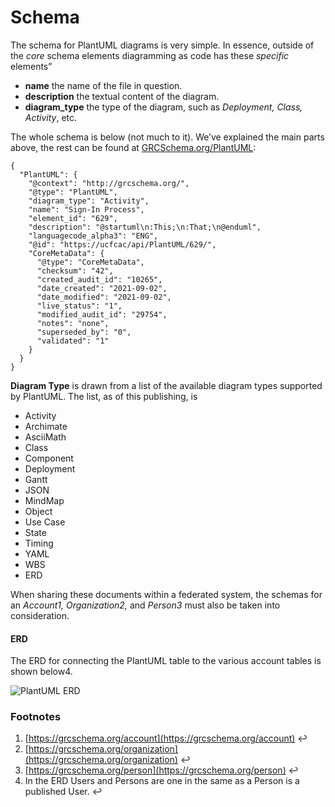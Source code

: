 # Schema



The schema for PlantUML diagrams is very simple. In essence, outside of the _core_ schema elements diagramming as code has these _specific_ elements”

* **name** the name of the file in question.
* **description** the textual content of the diagram.
* **diagram\_type** the type of the diagram, such as _Deployment, Class, Activity_, etc.

The whole schema is below (not much to it). We’ve explained the main parts above, the rest can be found at [GRCSchema.org/PlantUML](https://grcschema.org/PlantUML):

```
{
  "PlantUML": {
    "@context": "http://grcschema.org/",
    "@type": "PlantUML",
    "diagram_type": "Activity",
    "name": "Sign-In Process",
    "element_id": "629",
    "description": "@startuml\n:This;\n:That;\n@enduml",
    "languagecode_alpha3": "ENG",
    "@id": "https://ucfcac/api/PlantUML/629/",
    "CoreMetaData": {
      "@type": "CoreMetaData",
      "checksum": "42",
      "created_audit_id": "10265",
      "date_created": "2021-09-02",
      "date_modified": "2021-09-02",
      "live_status": "1",
      "modified_audit_id": "29754",
      "notes": "none",
      "superseded_by": "0",
      "validated": "1"
    }
  }
}
```

**Diagram Type** is drawn from a list of the available diagram types supported by PlantUML. The list, as of this publishing, is

* Activity
* Archimate
* AsciiMath
* Class
* Component
* Deployment
* Gantt
* JSON
* MindMap
* Object
* Use Case
* State
* Timing
* YAML
* WBS
* ERD

When sharing these documents within a federated system, the schemas for an _Account1, Organization2,_ and _Person3_ must also be taken into consideration.

#### ERD

The ERD for connecting the PlantUML table to the various account tables is shown below4.

![PlantUML ERD](https://www.complianceascode.net/wp-content/uploads/2021/10/PlantUML-ERD.png)

### Footnotes

1. [https://grcschema.org/account](https://grcschema.org/account) ↩︎
2. [https://grcschema.org/organization](https://grcschema.org/organization) ↩︎
3. [https://grcschema.org/person](https://grcschema.org/person) ↩︎
4. In the ERD Users and Persons are one in the same as a Person is a published User. ↩︎
